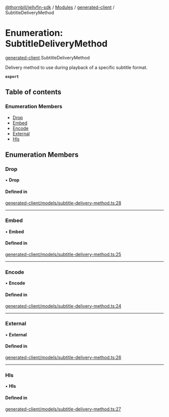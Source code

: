 [@thornbill/jellyfin-sdk](../README.md) / [Modules](../modules.md) / [generated-client](../modules/generated_client.md) / SubtitleDeliveryMethod

# Enumeration: SubtitleDeliveryMethod

[generated-client](../modules/generated_client.md).SubtitleDeliveryMethod

Delivery method to use during playback of a specific subtitle format.

**`export`**

## Table of contents

### Enumeration Members

- [Drop](generated_client.SubtitleDeliveryMethod.md#drop)
- [Embed](generated_client.SubtitleDeliveryMethod.md#embed)
- [Encode](generated_client.SubtitleDeliveryMethod.md#encode)
- [External](generated_client.SubtitleDeliveryMethod.md#external)
- [Hls](generated_client.SubtitleDeliveryMethod.md#hls)

## Enumeration Members

### Drop

• **Drop**

#### Defined in

[generated-client/models/subtitle-delivery-method.ts:28](https://github.com/jellyfin/jellyfin-sdk-typescript/blob/7402732/src/generated-client/models/subtitle-delivery-method.ts#L28)

___

### Embed

• **Embed**

#### Defined in

[generated-client/models/subtitle-delivery-method.ts:25](https://github.com/jellyfin/jellyfin-sdk-typescript/blob/7402732/src/generated-client/models/subtitle-delivery-method.ts#L25)

___

### Encode

• **Encode**

#### Defined in

[generated-client/models/subtitle-delivery-method.ts:24](https://github.com/jellyfin/jellyfin-sdk-typescript/blob/7402732/src/generated-client/models/subtitle-delivery-method.ts#L24)

___

### External

• **External**

#### Defined in

[generated-client/models/subtitle-delivery-method.ts:26](https://github.com/jellyfin/jellyfin-sdk-typescript/blob/7402732/src/generated-client/models/subtitle-delivery-method.ts#L26)

___

### Hls

• **Hls**

#### Defined in

[generated-client/models/subtitle-delivery-method.ts:27](https://github.com/jellyfin/jellyfin-sdk-typescript/blob/7402732/src/generated-client/models/subtitle-delivery-method.ts#L27)

